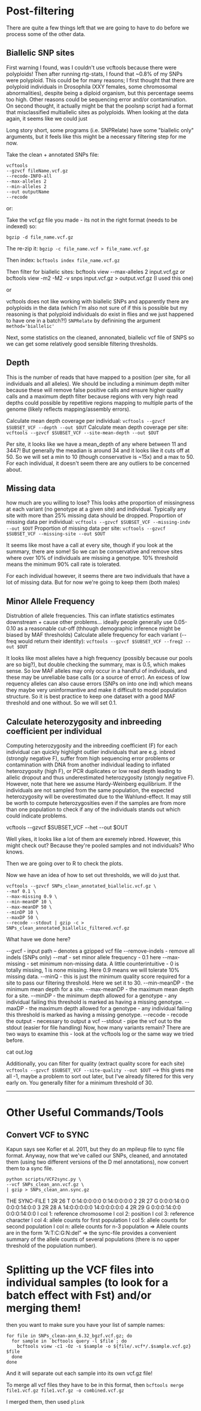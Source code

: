 # Post-filtering 
There are quite a few things left that we are going to have to do before we process some of the other data. 

## Biallelic SNP sites 
First warning I found, was I couldn't use vcftools because there were polyploids! Then after running rtg-stats, I found that ~0.8% of my SNPs were polyploid. This could be for many reasons; I first thought that there are polyploid individuals in Drosophila (XXY females, some chromosomal abnormalities), despite being a diploid organism, but this percentage seems too high. Other reasons could be sequencing error and/or contamination. On second thought, it actually might be that the poolsnp script had a format that misclassified multiallelic sites as polyploids. When looking at the data again, it seems like we could just 

Long story short, some programs (i.e. SNPRelate) have some "biallelic only" arguments, but it feels like this might be a necessary filtering step for me now. 

Take the clean + annotated SNPs file:

```
vcftools
--gzvcf fileName.vcf.gz
--recode-INFO-all
--max-alleles 2
--min-alleles 2
--out outputName
--recode
```

or: 

Take the vcf.gz file you made - its not in the right format (needs to be indexed) so:

`bgzip -d file_name.vcf.gz`

The re-zip it: `bgzip -c file_name.vcf > file_name.vcf.gz`

Then index: `bcftools index file_name.vcf.gz`

Then filter for biallelic sites:
bcftools view --max-alleles 2 input.vcf.gz
or 
bcftools view -m2 -M2 -v snps input.vcf.gz > output.vcf.gz (I used this one) 

or 

vcftools does not like working with biallelic SNPs and apparently there are polyploids in the data (which I'm also not sure of if this is possible but my reasoning is that polyploid individuals do exist in flies and we just happened to have one in a batch?!) `SNPRelate` by definining the argument `method='biallelic'`

Next, some statistics on the cleaned, annonated, biallelic vcf file of SNPS so we can get some relatively good sensible filtering thresholds. 

## Depth
This is the number of reads that have mapped to a position (per site, for all individuals and all alleles). We should be including a minimum depth milter because these will remove false positive calls and ensure higher quality calls and a maximum depth filter because regions with very high read depths could possible by repetitive regions mapping to multiple parts of the genome (likely reflects mapping/assembly errors).

Calculate mean depth coverage per individual: `vcftools --gzvcf $SUBSET_VCF --depth --out $OUT`
Calculate mean depth coverage per site: `vcftools --gzvcf $SUBSET_VCF --site-mean-depth --out $OUT`

Per site, it looks like we have a mean_depth of any where between 11 and 3447! But generally the meadian is around 34 and it looks like it cuts off at 50. So we will set a min to 10 (though conservative is ~15x) and a max to 50. For each individual, it doesn't seem there are any outliers to be concerned about. 

## Missing data
how much are you willing to lose? This looks athe proportion of missingness at each variant (no genotype at a given site) and individual. Typically any site with more than 25% missing data should be dropped. 
Proportion of missing data per individual: `vcftools --gzvcf $SUBSET_VCF --missing-indv --out $OUT`
Proportion of missing data per site: `vcftools --gzvcf $SUBSET_VCF --missing-site --out $OUT`

It seems like most have a call at every site, though if you look at the summary, there are some! So we can be conservative and remove sites where over 10% of individuals are missing a genotype. 10% threshold means the minimum 90% call rate is tolerated. 

For each individual however, it seems there are two individuals that have a lot of missing data. But for now we're going to keep them (both males) 

## Minor Allele Frequency
Distrubtion of allele frequencies. This can inflate statistics estimates downstream + cause other problems... ideally people generally use 0.05-0.10 as a reasonable cut-off (thhough demographic inference might be biased by MAF thresholds) 
Calculate allele frequency for each variant (--freq would return their identity): `vcftools --gzvcf $SUBSET_VCF --freq2 --out $OUT`

It looks like most alleles have a high frequency (possibly because our pools are so big?), but double checking the summary, max is 0.5, which makes sense. So low MAF alleles may only occur in a handful of individuals, and these may be unreliable base calls (or a source of error). An excess of low requency alleles can also cause errors (SNPs on into one ind) which means they maybe very uninformantive and make it difficult to model population structure. So it is best practice to keep one dataset with a good MAF threshold and one without. So we will set 0.1. 

## Calculate heterozygosity and inbreeding coefficient per individual
Computing heterozygosity and the inbreeding coefficient (F) for each individual can quickly highlight outlier individuals that are e.g. inbred (strongly negative F), suffer from high sequencing error problems or contamination with DNA from another individual leading to inflated heterozygosity (high F), or PCR duplicates or low read depth leading to allelic dropout and thus underestimated heterozygosity (stongly negative F). However, note that here we assume Hardy-Weinberg equilibrium. If the individuals are not sampled from the same population, the expected heterozygosity will be overestimated due to the Wahlund-effect. It may still be worth to compute heterozygosities even if the samples are from more than one population to check if any of the individuals stands out which could indicate problems.

vcftools --gzvcf $SUBSET_VCF --het --out $OUT

Well yikes, it looks like a lot of them are exremely inbred. However, this might check out? Because they're pooled samples and not individuals? Who knows. 

Then we are going over to R to check the plots.

Now we have an idea of how to set out thresholds, we will do just that.

```
vcftools --gzvcf SNPs_clean_annotated_biallelic.vcf.gz \
--maf 0.1 \
--max-missing 0.9 \
--min-meanDP 10 \
--max-meanDP 50 \
--minDP 10 \
--maxDP 50 \
--recode --stdout | gzip -c > SNPs_clean_annotated_biallelic_filtered.vcf.gz
```

What have we done here?

--gvcf - input path – denotes a gzipped vcf file
--remove-indels - remove all indels (SNPs only)
--maf - set minor allele frequency - 0.1 here
--max-missing - set minimum non-missing data. A little counterintuitive - 0 is totally missing, 1 is none missing. Here 0.9 means we will tolerate 10% missing data.
--minQ - this is just the minimum quality score required for a site to pass our filtering threshold. Here we set it to 30.
--min-meanDP - the minimum mean depth for a site.
--max-meanDP - the maximum mean depth for a site.
--minDP - the minimum depth allowed for a genotype - any individual failing this threshold is marked as having a missing genotype.
--maxDP - the maximum depth allowed for a genotype - any individual failing this threshold is marked as having a missing genotype.
--recode - recode the output - necessary to output a vcf
--stdout - pipe the vcf out to the stdout (easier for file handling)
Now, how many variants remain? There are two ways to examine this - look at the vcftools log or the same way we tried before.

cat out.log

Additionally, you can filter for quality (extract quality score for each site) `vcftools --gzvcf $SUBSET_VCF --site-quality --out $OUT` --> this gives me all -1, maybe a problem to sort out later, but I've already filtered for this very early on. 
You generally filter for a minimum threshold of 30. 

----
# Other Useful Commands/Tools

## Convert VCF to SYNC

Kapun says see Kofler et al. 2011, but they do an mpileup file to sync file format. Anyway, now that we've called our SNPs, cleaned, and annotated them (using two different versions of the D mel annotations), now convert them to a sync file. 

```
python scripts/VCF2sync.py \
--vcf SNPs_clean_ann.vcf.gz \
| gzip > SNPs_clean_ann.sync.gz
```

THE SYNC-FILE
1 2R 26 T 0:14:0:0:0:0 0:14:0:0:0:0
2 2R 27 G 0:0:0:14:0:0 0:0:0:14:0:0
3 2R 28 A 14:0:0:0:0:0 14:0:0:0:0:0
4 2R 29 G 0:0:0:14:0:0 0:0:0:14:0:0
I col 1: reference chromosome
I col 2: position
I col 3: reference character
I col 4: allele counts for first population
I col 5: allele counts for second population
I col n: allele counts for n-3 population
⇒ Allele counts are in the form ”A:T:C:G:N:del”
⇒ the sync-file provides a convenient summary of the allele counts of several populations (there
is no upper threshold of the population number).

# Splitting up the VCF files into individual samples (to look for a batch effect with Fst) and/or merging them! 

then you want to make sure you have your list of sample names:

```
for file in SNPs_clean-ann_6.32_bgzf.vcf.gz; do
  for sample in `bcftools query -l $file`; do
    bcftools view -c1 -Oz -s $sample -o ${file/.vcf*/.$sample.vcf.gz} $file
  done
done
```

And it will separate out each sample into its own vcf.gz file! 

To merge all vcf files they have to be in this format, then `bcftools merge file1.vcf.gz file1.vcf.gz -o combined.vcf.gz`

I merged them, then used `plink`

